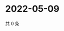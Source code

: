 # 2022-05-09

共 0 条

<!-- BEGIN WEIBO -->
<!-- 最后更新时间 Mon May 09 2022 09:19:24 GMT+0800 (China Standard Time) -->

<!-- END WEIBO -->
